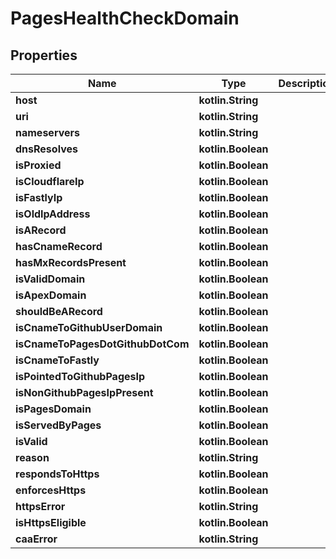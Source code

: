 
# PagesHealthCheckDomain

## Properties
Name | Type | Description | Notes
------------ | ------------- | ------------- | -------------
**host** | **kotlin.String** |  |  [optional]
**uri** | **kotlin.String** |  |  [optional]
**nameservers** | **kotlin.String** |  |  [optional]
**dnsResolves** | **kotlin.Boolean** |  |  [optional]
**isProxied** | **kotlin.Boolean** |  |  [optional]
**isCloudflareIp** | **kotlin.Boolean** |  |  [optional]
**isFastlyIp** | **kotlin.Boolean** |  |  [optional]
**isOldIpAddress** | **kotlin.Boolean** |  |  [optional]
**isARecord** | **kotlin.Boolean** |  |  [optional]
**hasCnameRecord** | **kotlin.Boolean** |  |  [optional]
**hasMxRecordsPresent** | **kotlin.Boolean** |  |  [optional]
**isValidDomain** | **kotlin.Boolean** |  |  [optional]
**isApexDomain** | **kotlin.Boolean** |  |  [optional]
**shouldBeARecord** | **kotlin.Boolean** |  |  [optional]
**isCnameToGithubUserDomain** | **kotlin.Boolean** |  |  [optional]
**isCnameToPagesDotGithubDotCom** | **kotlin.Boolean** |  |  [optional]
**isCnameToFastly** | **kotlin.Boolean** |  |  [optional]
**isPointedToGithubPagesIp** | **kotlin.Boolean** |  |  [optional]
**isNonGithubPagesIpPresent** | **kotlin.Boolean** |  |  [optional]
**isPagesDomain** | **kotlin.Boolean** |  |  [optional]
**isServedByPages** | **kotlin.Boolean** |  |  [optional]
**isValid** | **kotlin.Boolean** |  |  [optional]
**reason** | **kotlin.String** |  |  [optional]
**respondsToHttps** | **kotlin.Boolean** |  |  [optional]
**enforcesHttps** | **kotlin.Boolean** |  |  [optional]
**httpsError** | **kotlin.String** |  |  [optional]
**isHttpsEligible** | **kotlin.Boolean** |  |  [optional]
**caaError** | **kotlin.String** |  |  [optional]



